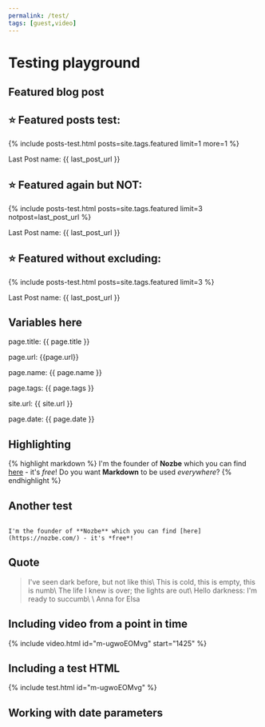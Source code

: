 ```yaml
---
permalink: /test/
tags: [guest,video]
---
```


# Testing playground

## Featured blog post

## ⭐️ Featured posts test:

<div class="featured">
{% include posts-test.html posts=site.tags.featured limit=1 more=1 %}
</div>

Last Post name: {{ last_post_url }}

## ⭐️ Featured again but NOT:

<div class="featured">
{% include posts-test.html posts=site.tags.featured limit=3 notpost=last_post_url %}
</div>

Last Post name: {{ last_post_url }}

## ⭐️ Featured without excluding:

<div class="featured">
{% include posts-test.html posts=site.tags.featured limit=3 %}
</div>

Last Post name: {{ last_post_url }}

## Variables here

page.title: {{ page.title }}

page.url: {{page.url}}

page.name: {{ page.name }}

page.tags: {{ page.tags }}

site.url: {{ site.url }}

page.date: {{ page.date }}

## Highlighting

{% highlight markdown %}
I'm the founder of **Nozbe** which you can find [here](https://nozbe.com/) - it's *free*!
Do you want **Markdown** to be used *everywhere*?
{% endhighlight %}

## Another test

<code>
I'm the founder of **Nozbe** which you can find [here](https://nozbe.com/) - it's *free*!
</code>

## Quote

> I've seen dark before, but not like this\\
> This is cold, this is empty, this is numb\\
> The life I knew is over; the lights are out\\
> Hello darkness: I'm ready to succumb\\
>\\
> Anna for Elsa

## Including video from a point in time

{% include video.html id="m-ugwoEOMvg" start="1425" %}

## Including a test HTML

{% include test.html id="m-ugwoEOMvg" %}

## Working with date parameters
